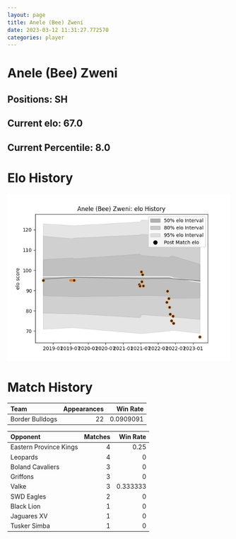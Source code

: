 ```yaml
---  
layout: page  
title: Anele (Bee) Zweni  
date: 2023-03-12 11:31:27.772570  
categories: player  
---
```

# Anele (Bee) Zweni

## Positions: SH

## Current elo: 67.0

## Current Percentile: 8.0

# Elo History


![elo history](history_Anele(Bee)Zweni.png)
# Match History


| Team            |   Appearances |   Win Rate |
|:----------------|--------------:|-----------:|
| Border Bulldogs |            22 |  0.0909091 |

| Opponent               |   Matches |   Win Rate |
|:-----------------------|----------:|-----------:|
| Eastern Province Kings |         4 |   0.25     |
| Leopards               |         4 |   0        |
| Boland Cavaliers       |         3 |   0        |
| Griffons               |         3 |   0        |
| Valke                  |         3 |   0.333333 |
| SWD Eagles             |         2 |   0        |
| Black Lion             |         1 |   0        |
| Jaguares XV            |         1 |   0        |
| Tusker Simba           |         1 |   0        |